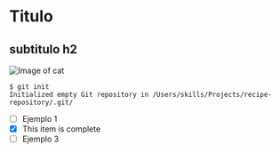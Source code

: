 # Titulo
## subtitulo h2
![Image of cat](https://octodex.github.com/images/yaktocat.png)
```
$ git init
Initialized empty Git repository in /Users/skills/Projects/recipe-repository/.git/

```
- [ ] Ejemplo 1
- [x] This item is complete
- [ ] Ejemplo 3
